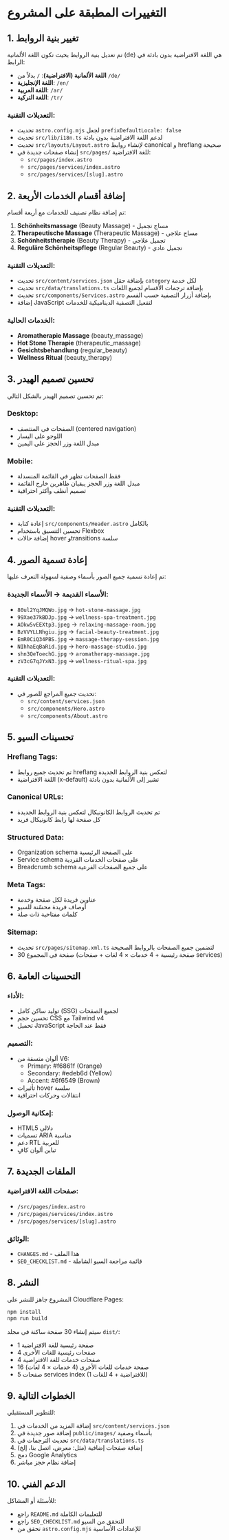 # التغييرات المطبقة على المشروع

## 1. تغيير بنية الروابط

تم تعديل بنية الروابط بحيث تكون اللغة الألمانية (de) هي اللغة الافتراضية بدون بادئة في الرابط:

- **اللغة الألمانية (الافتراضية)**: `/` بدلاً من `/de/`
- **اللغة الإنجليزية**: `/en/`
- **اللغة العربية**: `/ar/`
- **اللغة التركية**: `/tr/`

### التعديلات التقنية:

- تحديث `astro.config.mjs` لجعل `prefixDefaultLocale: false`
- تحديث `src/lib/i18n.ts` لدعم اللغة الافتراضية بدون بادئة
- تحديث `src/layouts/Layout.astro` لإنشاء روابط canonical و hreflang صحيحة
- إنشاء صفحات جديدة في `src/pages/` للغة الافتراضية:
  - `src/pages/index.astro`
  - `src/pages/services/index.astro`
  - `src/pages/services/[slug].astro`

## 2. إضافة أقسام الخدمات الأربعة

تم إضافة نظام تصنيف للخدمات مع أربعة أقسام:

1. **Schönheitsmassage** (Beauty Massage) - مساج تجميل
2. **Therapeutische Massage** (Therapeutic Massage) - مساج علاجي
3. **Schönheitstherapie** (Beauty Therapy) - تجميل علاجي
4. **Reguläre Schönheitspflege** (Regular Beauty) - تجميل عادي

### التعديلات التقنية:

- تحديث `src/content/services.json` بإضافة حقل `category` لكل خدمة
- تحديث `src/data/translations.ts` بإضافة ترجمات الأقسام لجميع اللغات
- تحديث `src/components/Services.astro` بإضافة أزرار التصفية حسب القسم
- إضافة JavaScript لتفعيل التصفية الديناميكية للخدمات

### الخدمات الحالية:

- **Aromatherapie Massage** (beauty_massage)
- **Hot Stone Therapie** (therapeutic_massage)
- **Gesichtsbehandlung** (regular_beauty)
- **Wellness Ritual** (beauty_therapy)

## 3. تحسين تصميم الهيدر

تم تحسين تصميم الهيدر بالشكل التالي:

### Desktop:
- الصفحات في المنتصف (centered navigation)
- اللوجو على اليسار
- مبدل اللغة وزر الحجز على اليمين

### Mobile:
- فقط الصفحات تظهر في القائمة المنسدلة
- مبدل اللغة وزر الحجز يبقيان ظاهرين خارج القائمة
- تصميم أنظف وأكثر احترافية

### التعديلات التقنية:

- إعادة كتابة `src/components/Header.astro` بالكامل
- تحسين التنسيق باستخدام Flexbox
- إضافة حالات hover وtransitions سلسة

## 4. إعادة تسمية الصور

تم إعادة تسمية جميع الصور بأسماء وصفية لسهولة التعرف عليها:

### الأسماء القديمة → الأسماء الجديدة:

- `80ul2YqJMQWo.jpg` → `hot-stone-massage.jpg`
- `99Xae37kBDJp.jpg` → `wellness-spa-treatment.jpg`
- `AOkw5vEEXtp3.jpeg` → `relaxing-massage-room.jpg`
- `BzVVYLLNhgiu.jpg` → `facial-beauty-treatment.jpg`
- `EmR0CiQ34PBS.jpg` → `massage-therapy-session.jpg`
- `NIhhaEqBaRid.jpg` → `hero-massage-studio.jpg`
- `shn3QeToechG.jpg` → `aromatherapy-massage.jpg`
- `zV3cG7qJYxN3.jpg` → `wellness-ritual-spa.jpg`

### التعديلات التقنية:

- تحديث جميع المراجع للصور في:
  - `src/content/services.json`
  - `src/components/Hero.astro`
  - `src/components/About.astro`

## 5. تحسينات السيو

### Hreflang Tags:
- تم تحديث جميع روابط hreflang لتعكس بنية الروابط الجديدة
- اللغة الافتراضية (x-default) تشير إلى الألمانية بدون بادئة

### Canonical URLs:
- تم تحديث الروابط الكانونيكال لتعكس بنية الروابط الجديدة
- كل صفحة لها رابط كانونيكال فريد

### Structured Data:
- Organization schema على الصفحة الرئيسية
- Service schema على صفحات الخدمات الفردية
- Breadcrumb schema على جميع الصفحات الفرعية

### Meta Tags:
- عناوين فريدة لكل صفحة وخدمة
- أوصاف فريدة محسّنة للسيو
- كلمات مفتاحية ذات صلة

### Sitemap:
- تحديث `src/pages/sitemap.xml.ts` لتضمين جميع الصفحات بالروابط الصحيحة
- 30 صفحة في المجموع (صفحة رئيسية + 4 خدمات × 4 لغات + صفحات services)

## 6. التحسينات العامة

### الأداء:
- توليد ساكن كامل (SSG) لجميع الصفحات
- تحسين حجم CSS مع Tailwind v4
- تحميل JavaScript فقط عند الحاجة

### التصميم:
- ألوان متسقة من V6:
  - Primary: #f6861f (Orange)
  - Secondary: #edeb6d (Yellow)
  - Accent: #6f6549 (Brown)
- تأثيرات hover سلسة
- انتقالات وحركات احترافية

### إمكانية الوصول:
- HTML5 دلالي
- تسميات ARIA مناسبة
- دعم RTL للعربية
- تباين ألوان كافٍ

## 7. الملفات الجديدة

### صفحات اللغة الافتراضية:
- `/src/pages/index.astro`
- `/src/pages/services/index.astro`
- `/src/pages/services/[slug].astro`

### الوثائق:
- `CHANGES.md` - هذا الملف
- `SEO_CHECKLIST.md` - قائمة مراجعة السيو الشاملة

## 8. النشر

المشروع جاهز للنشر على Cloudflare Pages:

```bash
npm install
npm run build
```

سيتم إنشاء 30 صفحة ساكنة في مجلد `dist/`:
- 1 صفحة رئيسية للغة الافتراضية
- 4 صفحات رئيسية للغات الأخرى
- 4 صفحات خدمات للغة الافتراضية
- 16 صفحة خدمات للغات الأخرى (4 خدمات × 4 لغات)
- 5 صفحات services index (1 للافتراضية + 4 للغات)

## 9. الخطوات التالية

للتطوير المستقبلي:

1. إضافة المزيد من الخدمات في `src/content/services.json`
2. إضافة صور جديدة في `public/images/` بأسماء وصفية
3. تحديث الترجمات في `src/data/translations.ts`
4. إضافة صفحات إضافية (مثل: معرض، اتصل بنا، إلخ)
5. دمج Google Analytics
6. إضافة نظام حجز مباشر

## 10. الدعم الفني

للأسئلة أو المشاكل:
- راجع `README.md` للتعليمات الكاملة
- راجع `SEO_CHECKLIST.md` للتحقق من السيو
- تحقق من `astro.config.mjs` للإعدادات الأساسية
